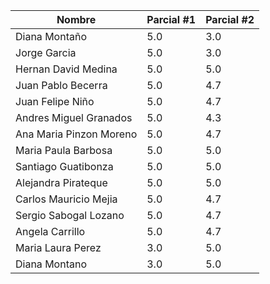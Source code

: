 | Nombre | Parcial #1| Parcial #2|
| ------ | --- | --- |
| Diana Montaño | 5.0| 3.0 |
| Jorge Garcia | 5.0 | 3.0 |
| Hernan David Medina | 5.0| 5.0 |
| Juan Pablo Becerra | 5.0| 4.7 |
| Juan Felipe Niño | 5.0| 4.7 |
| Andres Miguel Granados | 5.0 | 4.3 |
| Ana Maria Pinzon Moreno | 5.0 | 4.7 |
| Maria Paula Barbosa | 5.0| 5.0 |
| Santiago Guatibonza | 5.0| 5.0 |
| Alejandra Pirateque | 5.0| 5.0 |
| Carlos Mauricio Mejia | 5.0| 4.7 |
| Sergio Sabogal Lozano | 5.0| 4.7 |
| Angela Carrillo | 5.0| 4.7 |
| Maria Laura Perez | 3.0 | 5.0 |
| Diana Montano | 3.0 | 5.0 |



